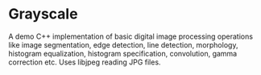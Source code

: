 Grayscale
=========

A demo C++ implementation of basic digital image processing operations like image segmentation, edge detection, line detection, morphology, histogram equalization, histogram specification, convolution, gamma correction etc. Uses libjpeg reading JPG files.
